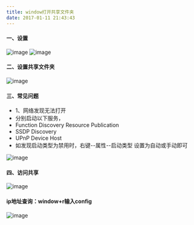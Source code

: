 ```yaml
---
title: window打开共享文件夹
date: 2017-01-11 21:43:43
---
```

#### 一、设置

![image](http://qiniu.kuan1.top/luzhongkuan/1517391474922.png)
![image](http://qiniu.kuan1.top/luzhongkuan/1517391574003.png)

#### 二、设置共享文件夹
![image](http://qiniu.kuan1.top/luzhongkuan/1517391614112.png)

#### 三、常见问题

- 1、网络发现无法打开  
- 分别启动以下服务，  
-  Function Discovery Resource Publication  
-  SSDP Discovery  
-  UPnP Device Host  
- 如发现启动类型为禁用时，右键--属性--启动类型 设置为自动或手动即可  

![image]( 
http://qiniu.kuan1.top/luzhongkuan/1517391689274.png)
#### 四、访问共享
![image](http://qiniu.kuan1.top/luzhongkuan/1517391750352.png)


#### ip地址查询：window+r输入config


![image](http://qiniu.kuan1.top/luzhongkuan/1517391772123.png)
  